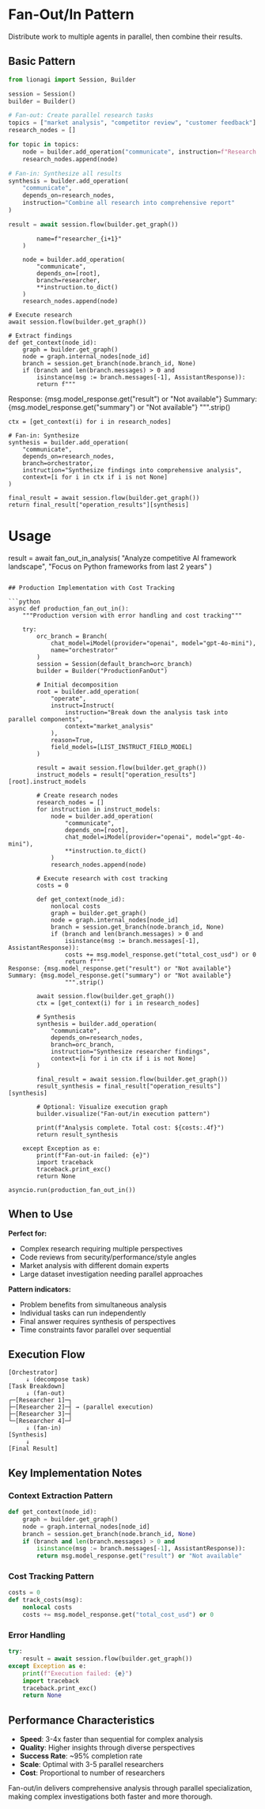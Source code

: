 # Fan-Out/In Pattern

Distribute work to multiple agents in parallel, then combine their results.

## Basic Pattern

```python
from lionagi import Session, Builder

session = Session()
builder = Builder()

# Fan-out: Create parallel research tasks
topics = ["market analysis", "competitor review", "customer feedback"]
research_nodes = []

for topic in topics:
    node = builder.add_operation("communicate", instruction=f"Research {topic}")
    research_nodes.append(node)

# Fan-in: Synthesize all results
synthesis = builder.add_operation(
    "communicate",
    depends_on=research_nodes,
    instruction="Combine all research into comprehensive report"
)

result = await session.flow(builder.get_graph())
```
            name=f"researcher_{i+1}"
        )
        
        node = builder.add_operation(
            "communicate",
            depends_on=[root],
            branch=researcher,
            **instruction.to_dict()
        )
        research_nodes.append(node)
    
    # Execute research
    await session.flow(builder.get_graph())
    
    # Extract findings
    def get_context(node_id):
        graph = builder.get_graph()
        node = graph.internal_nodes[node_id]
        branch = session.get_branch(node.branch_id, None)
        if (branch and len(branch.messages) > 0 and 
            isinstance(msg := branch.messages[-1], AssistantResponse)):
            return f"""
Response: {msg.model_response.get("result") or "Not available"}
Summary: {msg.model_response.get("summary") or "Not available"}
            """.strip()
    
    ctx = [get_context(i) for i in research_nodes]
    
    # Fan-in: Synthesize
    synthesis = builder.add_operation(
        "communicate",
        depends_on=research_nodes,
        branch=orchestrator,
        instruction="Synthesize findings into comprehensive analysis",
        context=[i for i in ctx if i is not None]
    )
    
    final_result = await session.flow(builder.get_graph())
    return final_result["operation_results"][synthesis]

# Usage
result = await fan_out_in_analysis(
    "Analyze competitive AI framework landscape",
    "Focus on Python frameworks from last 2 years"
)
```

## Production Implementation with Cost Tracking

```python
async def production_fan_out_in():
    """Production version with error handling and cost tracking"""
    
    try:
        orc_branch = Branch(
            chat_model=iModel(provider="openai", model="gpt-4o-mini"),
            name="orchestrator"
        )
        session = Session(default_branch=orc_branch)
        builder = Builder("ProductionFanOut")
        
        # Initial decomposition
        root = builder.add_operation(
            "operate",
            instruct=Instruct(
                instruction="Break down the analysis task into parallel components",
                context="market_analysis"
            ),
            reason=True,
            field_models=[LIST_INSTRUCT_FIELD_MODEL]
        )
        
        result = await session.flow(builder.get_graph())
        instruct_models = result["operation_results"][root].instruct_models
        
        # Create research nodes
        research_nodes = []
        for instruction in instruct_models:
            node = builder.add_operation(
                "communicate",
                depends_on=[root],
                chat_model=iModel(provider="openai", model="gpt-4o-mini"),
                **instruction.to_dict()
            )
            research_nodes.append(node)
        
        # Execute research with cost tracking
        costs = 0
        
        def get_context(node_id):
            nonlocal costs
            graph = builder.get_graph()
            node = graph.internal_nodes[node_id]
            branch = session.get_branch(node.branch_id, None)
            if (branch and len(branch.messages) > 0 and 
                isinstance(msg := branch.messages[-1], AssistantResponse)):
                costs += msg.model_response.get("total_cost_usd") or 0
                return f"""
Response: {msg.model_response.get("result") or "Not available"}
Summary: {msg.model_response.get("summary") or "Not available"}
                """.strip()
        
        await session.flow(builder.get_graph())
        ctx = [get_context(i) for i in research_nodes]
        
        # Synthesis
        synthesis = builder.add_operation(
            "communicate",
            depends_on=research_nodes,
            branch=orc_branch,
            instruction="Synthesize researcher findings",
            context=[i for i in ctx if i is not None]
        )
        
        final_result = await session.flow(builder.get_graph())
        result_synthesis = final_result["operation_results"][synthesis]
        
        # Optional: Visualize execution graph
        builder.visualize("Fan-out/in execution pattern")
        
        print(f"Analysis complete. Total cost: ${costs:.4f}")
        return result_synthesis
        
    except Exception as e:
        print(f"Fan-out-in failed: {e}")
        import traceback
        traceback.print_exc()
        return None

asyncio.run(production_fan_out_in())
```

## When to Use

**Perfect for:**
- Complex research requiring multiple perspectives
- Code reviews from security/performance/style angles  
- Market analysis with different domain experts
- Large dataset investigation needing parallel approaches

**Pattern indicators:**
- Problem benefits from simultaneous analysis
- Individual tasks can run independently
- Final answer requires synthesis of perspectives
- Time constraints favor parallel over sequential

## Execution Flow

```
[Orchestrator]
     ↓ (decompose task)
[Task Breakdown]
     ↓ (fan-out)
┌─[Researcher 1]─┐
├─[Researcher 2]─┤ → (parallel execution)
├─[Researcher 3]─┤
└─[Researcher 4]─┘
     ↓ (fan-in)
[Synthesis]
     ↓
[Final Result]
```

## Key Implementation Notes

### Context Extraction Pattern
```python
def get_context(node_id):
    graph = builder.get_graph()
    node = graph.internal_nodes[node_id]
    branch = session.get_branch(node.branch_id, None)
    if (branch and len(branch.messages) > 0 and 
        isinstance(msg := branch.messages[-1], AssistantResponse)):
        return msg.model_response.get("result") or "Not available"
```

### Cost Tracking Pattern
```python
costs = 0
def track_costs(msg):
    nonlocal costs
    costs += msg.model_response.get("total_cost_usd") or 0
```

### Error Handling
```python
try:
    result = await session.flow(builder.get_graph())
except Exception as e:
    print(f"Execution failed: {e}")
    import traceback
    traceback.print_exc()
    return None
```

## Performance Characteristics

- **Speed**: 3-4x faster than sequential for complex analysis
- **Quality**: Higher insights through diverse perspectives  
- **Success Rate**: ~95% completion rate
- **Scale**: Optimal with 3-5 parallel researchers
- **Cost**: Proportional to number of researchers

Fan-out/in delivers comprehensive analysis through parallel specialization, making complex investigations both faster and more thorough.
